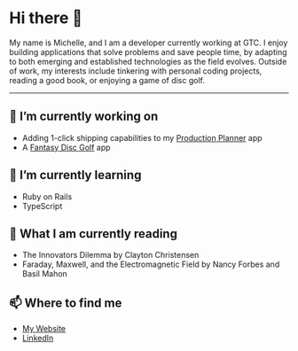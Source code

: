 # Hi there 👋

My name is Michelle, and I am a developer currently working at GTC. I enjoy building applications that solve problems and save people time, by adapting to both emerging and established technologies as the field evolves. Outside of work, my interests include tinkering with personal coding projects, reading a good book, or enjoying a game of disc golf.

---

## 🔭 I’m currently working on
- Adding 1-click shipping capabilities to my [Production Planner](https://production-planner.michellef.dev) app
- A [Fantasy Disc Golf](https://fantasy-dg.michellef.dev) app
 
## 🌱 I’m currently learning
- Ruby on Rails
- TypeScript

## 📖 What I am currently reading
- The Innovators Dilemma by Clayton Christensen
- Faraday, Maxwell, and the Electromagnetic Field by Nancy Forbes and Basil Mahon
 
## 📫 Where to find me
- [My Website](https://michellef.dev)
- [LinkedIn](https://www.linkedin.com/in/michelle-f-ba0a5017b/)


<!--
**michellevit/michellevit** is a ✨ _special_ ✨ repository because its `README.md` (this file) appears on your GitHub profile.

Here are some ideas to get you started:

- 🔭 I’m currently working on ...
- 🌱 I’m currently learning ...
- 👯 I’m looking to collaborate on ...
- 🤔 I’m looking for help with ...
- 💬 Ask me about ...
- 📫 How to reach me: ...
- 😄 Pronouns: ...
- ⚡ Fun fact: ...
-->
